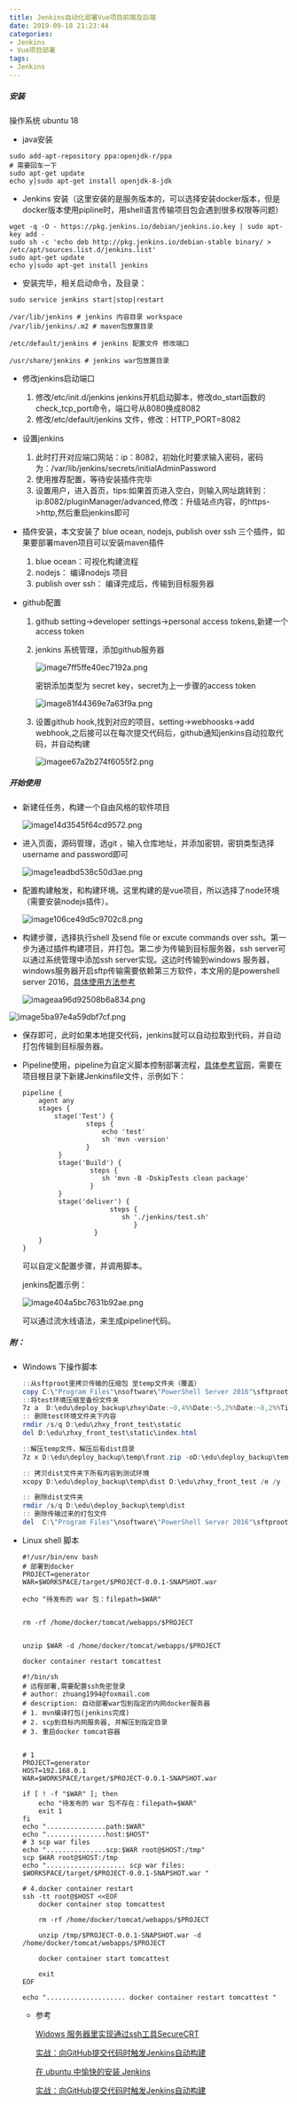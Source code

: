 ```yaml
---
title: Jenkins自动化部署Vue项目前端及后端
date: 2019-09-18 21:23:44
categories:
- Jenkins
- Vue项目部署
tags:
- Jenkins
---
```

##### 安装 

操作系统 ubuntu 18

- java安装

```shell
sudo add-apt-repository ppa:openjdk-r/ppa
# 需要回车一下
sudo apt-get update
echo y|sudo apt-get install openjdk-8-jdk

```

- Jenkins 安装（这里安装的是服务版本的，可以选择安装docker版本，但是docker版本使用pipline时，用shell语言传输项目包会遇到很多权限等问题）

```shell
wget -q -O - https://pkg.jenkins.io/debian/jenkins.io.key | sudo apt-key add -
sudo sh -c 'echo deb http://pkg.jenkins.io/debian-stable binary/ > /etc/apt/sources.list.d/jenkins.list'
sudo apt-get update
echo y|sudo apt-get install jenkins
```

- 安装完毕，相关启动命令，及目录：

```shell
sudo service jenkins start|stop|restart

/var/lib/jenkins # jenkins 内容目录 workspace
/var/lib/jenkins/.m2 # maven包放置目录

/etc/default/jenkins # jenkins 配置文件 修改端口

/usr/share/jenkins # jenkins war包放置目录
```

- 修改jenkins启动端口
  1. 修改/etc/init.d/jenkins jenkins开机启动脚本，修改do_start函数的check_tcp_port命令，端口号从8080换成8082
  2. 修改/etc/default/jenkins 文件，修改：HTTP_PORT=8082

- 设置jenkins
  1. 此时打开对应端口网站：ip：8082，初始化时要求输入密码，密码为：/var/lib/jenkins/secrets/initialAdminPassword
  2. 使用推荐配置，等待安装插件完毕
  3. 设置用户，进入首页，tips:如果首页进入空白，则输入网址跳转到：ip:8082/pluginManager/advanced,修改：升级站点内容，的https->http,然后重启jenkins即可

- 插件安装，本文安装了 blue ocean, nodejs, publish over ssh 三个插件，如果要部署maven项目可以安装maven插件
  1. blue ocean：可视化构建流程
  2. nodejs： 编译nodejs 项目
  3. publish over ssh： 编译完成后，传输到目标服务器

- github配置

  1. github setting->developer settings->personal access tokens,新建一个access token

  2. jenkins 系统管理，添加github服务器

     ![image7ff5ffe40ec7192a.png](http://blog.zhuangzexin.top:8082/images/2019/09/18/image7ff5ffe40ec7192a.png)

     密钥添加类型为 secret key，secret为上一步骤的access token

     ![image81f44369e7a63f9a.png](http://blog.zhuangzexin.top:8082/images/2019/09/18/image81f44369e7a63f9a.png)

  3. 设置github hook,找到对应的项目，setting->webhoosks->add webhook,之后接可以在每次提交代码后，github通知jenkins自动拉取代码，并自动构建

     ![imagee67a2b274f6055f2.png](http://blog.zhuangzexin.top:8082/images/2019/09/18/imagee67a2b274f6055f2.png)

##### 开始使用

- 新建任任务，构建一个自由风格的软件项目

  ![image14d3545f64cd9572.png](http://blog.zhuangzexin.top:8082/images/2019/09/18/image14d3545f64cd9572.png)

  

- 进入页面，源码管理，选git ，输入仓库地址，并添加密钥，密钥类型选择username and password即可

  ![image1eadbd538c50d3ae.png](http://blog.zhuangzexin.top:8082/images/2019/09/18/image1eadbd538c50d3ae.png)

- 配置构建触发，和构建环境。这里构建的是vue项目，所以选择了node环境（需要安装nodejs插件）。

  ![image106ce49d5c9702c8.png](http://blog.zhuangzexin.top:8082/images/2019/09/18/image106ce49d5c9702c8.png)

- 构建步骤，选择执行shell 及send file or excute commands over ssh。第一步为通过插件构建项目，并打包。第二步为传输到目标服务器，ssh server可以通过系统管理中添加ssh server实现。这边时传输到windows 服务器，windows服务器开启sftp传输需要依赖第三方软件，本文用的是powershell server 2016，[具体使用方法参考](https://blog.csdn.net/achenyuan/article/details/81181347)

  ![imageaa96d92508b6a834.png](http://blog.zhuangzexin.top:8082/images/2019/09/18/imageaa96d92508b6a834.png)

![image5ba97e4a59dbf7cf.png](http://blog.zhuangzexin.top:8082/images/2019/09/18/image5ba97e4a59dbf7cf.png)

- 保存即可，此时如果本地提交代码，jenkins就可以自动拉取到代码，并自动打包传输到目标服务器。

- Pipeline使用，pipeline为自定义脚本控制部署流程，[具体参考官网](https://jenkins.io/zh/doc/)，需要在项目根目录下新建Jenkinsfile文件，示例如下：

  ```shell
  pipeline {
      agent any
      stages {
          stage('Test') {
                  steps {
                      echo 'test'
                      sh 'mvn -version'
                  }
           }
           stage('Build') {
                   steps {
                      sh 'mvn -B -DskipTests clean package'
                   }
           }
           stage('deliver') {
                        steps {
                           sh './jenkins/test.sh'
                              }
                    }
      }
  }
  ```

  可以自定义配置步骤，并调用脚本。

  jenkins配置示例：

  ![image404a5bc7631b92ae.png](http://blog.zhuangzexin.top:8082/images/2019/09/18/image404a5bc7631b92ae.png)

  可以通过流水线语法，来生成pipeline代码。

##### 附：

- Windows 下操作脚本

  ```powershell
  ::从sftproot里拷贝传输的压缩包 至temp文件夹（覆盖）
  copy C:\"Program Files"\nsoftware\"PowerShell Server 2016"\sftproot\front.zip D:\edu\deploy_backup\temp /y
  ::将test环境压缩至备份文件夹
  7z a  D:\edu\deploy_backup\zhxy%Date:~0,4%%Date:~5,2%%Date:~8,2%%Time:~0,2%%Time:~3,2%%Time:~6,2%.zip D:\edu\zhxy_front_test\**
  :: 删除test环境文件夹下内容
  rmdir /s/q D:\edu\zhxy_front_test\static
  del D:\edu\zhxy_front_test\static\index.html
  
  ::解压temp文件，解压后有dist目录
  7z x D:\edu\deploy_backup\temp\front.zip -oD:\edu\deploy_backup\temp
  
  :: 拷贝dist文件夹下所有内容到测试环境
  xcopy D:\edu\deploy_backup\temp\dist D:\edu\zhxy_front_test /e /y
  
  :: 删除dist文件夹
  rmdir /s/q D:\edu\deploy_backup\temp\dist
  :: 删除传输过来的打包文件
  del  C:\"Program Files"\nsoftware\"PowerShell Server 2016"\sftproot\front.zip
  ```

  

- Linux shell 脚本

  ```shell
  #!/usr/bin/env bash
  # 部署到docker
  PROJECT=generator
  WAR=$WORKSPACE/target/$PROJECT-0.0.1-SNAPSHOT.war
  
  echo "待发布的 war 包：filepath=$WAR"
  
  
  rm -rf /home/docker/tomcat/webapps/$PROJECT
  
  
  unzip $WAR -d /home/docker/tomcat/webapps/$PROJECT
  
  docker container restart tomcattest
  ```

  ```shell
  #!/bin/sh
  # 远程部署,需要配置ssh免密登录
  # author: zhuang1994@foxmail.com
  # description: 自动部署war包到指定的内网docker服务器
  # 1. mvn编译打包(jenkins完成)
  # 2. scp到目标内网服务器, 并解压到指定目录
  # 3. 重启docker tomcat容器
  
  
  # 1
  PROJECT=generator
  HOST=192.168.0.1
  WAR=$WORKSPACE/target/$PROJECT-0.0.1-SNAPSHOT.war
  
  if [ ! -f "$WAR" ]; then
      echo "待发布的 war 包不存在：filepath=$WAR"
      exit 1
  fi
  echo "...............path:$WAR"
  echo "...............host:$HOST"
  # 3 scp war files
  echo "...............scp:$WAR root@$HOST:/tmp"
  scp $WAR root@$HOST:/tmp
  echo ".................... scp war files: $WORKSPACE/target/$PROJECT-0.0.1-SNAPSHOT.war "
  
  # 4.docker container restart
  ssh -tt root@$HOST <<EOF
      docker container stop tomcattest
  
      rm -rf /home/docker/tomcat/webapps/$PROJECT
  
      unzip /tmp/$PROJECT-0.0.1-SNAPSHOT.war -d /home/docker/tomcat/webapps/$PROJECT
  
      docker container start tomcattest
  
      exit
  EOF
  
  echo ".................... docker container restart tomcattest "
  ```

  - 参考

    [Widows 服务器里实现通过ssh工具SecureCRT](https://blog.csdn.net/achenyuan/article/details/81166526)

    [实战：向GitHub提交代码时触发Jenkins自动构建](http://www.uml.org.cn/pzgl/201808281.asp)

    [在 ubuntu 中愉快的安装 Jenkins](https://juejin.im/post/5b6329c2e51d4519044ab85f)

    [实战：向GitHub提交代码时触发Jenkins自动构建](https://blog.csdn.net/boling_cavalry/article/details/78943061)
